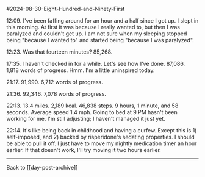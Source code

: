 #2024-08-30-Eight-Hundred-and-Ninety-First

12:09.  I've been faffing around for an hour and a half since I got up.  I slept in this morning.  At first it was because I really wanted to, but then I was paralyzed and couldn't get up.  I am not sure when my sleeping stopped being "because I wanted to" and started being "because I was paralyzed".

12:23.  Was that fourteen minutes?  85,268.

17:35.  I haven't checked in for a while.  Let's see how I've done.  87,086.  1,818 words of progress.  Hmm.  I'm a little uninspired today.

21:17.  91,990.  6,712 words of progress.

21:36.  92,346.  7,078 words of progress.

22:13.  13.4 miles. 2,189 kcal.  46,838 steps.  9 hours, 1 minute, and 58 seconds.  Average speed 1.4 mph.  Going to bed at 9 PM hasn't been working for me.  I'm still adjusting; I haven't managed it just yet.

22:14.  It's like being back in childhood and having a curfew.  Except this is 1) self-imposed, and 2) backed by risperidone's sedating properties.  I should be able to pull it off.  I just have to move my nightly medication timer an hour earlier.  If that doesn't work, I'll try moving it two hours earlier.

---
Back to [[day-post-archive]]